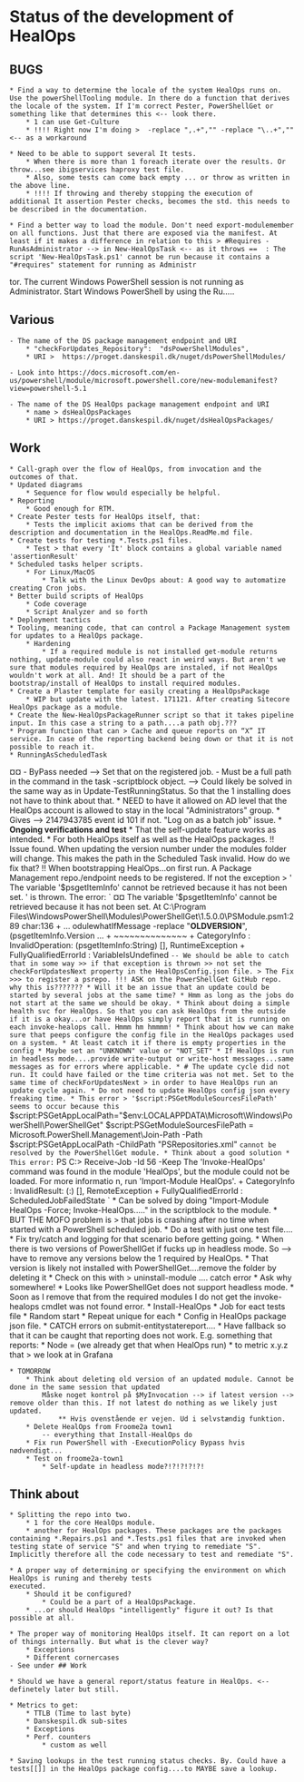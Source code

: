 # Status of the development of HealOps

## BUGS

    * Find a way to determine the locale of the system HealOps runs on. Use the powerShellTooling module. In there do a function that derives the locale of the system. If I'm correct Pester, PowerShellGet or something like that determines this <-- look there.
        * 1 can use Get-Culture
        * !!!! Right now I'm doing >  -replace ",.+","" -replace "\..+","" <-- as a workaround

    * Need to be able to support several It tests.
        * When there is more than 1 foreach iterate over the results. Or throw...see ibigservices haproxy test file.
        * Also, some tests can come back empty ... or throw as written in the above line.
        * !!!! If throwing and thereby stopping the execution of additional It assertion Pester checks, becomes the std. this needs to be described in the documentation.

    * Find a better way to load the module. Don't need export-modulemember on all functions. Just that there are exposed via the manifest. At least if it makes a difference in relation to this > #Requires -RunAsAdministrator --> in New-HealOpsTask <-- as it throws ==  : The script 'New-HealOpsTask.ps1' cannot be run because it contains a "#requires" statement for running as Administr
tor. The current Windows PowerShell session is not running as Administrator. Start Windows PowerShell by  using the Ru.....

## Various

    - The name of the DS package management endpoint and URI
        * "checkForUpdates_Repository":  "dsPowerShellModules",
        * URI >  https://proget.danskespil.dk/nuget/dsPowerShellModules/

    - Look into https://docs.microsoft.com/en-us/powershell/module/microsoft.powershell.core/new-modulemanifest?view=powershell-5.1

    - The name of the DS HealOps package management endpoint and URI
        * name > dsHealOpsPackages
        * URI > https://proget.danskespil.dk/nuget/dsHealOpsPackages/

## Work

    * Call-graph over the flow of HealOps, from invocation and the outcomes of that.
    * Updated diagrams
        * Sequence for flow would especially be helpful.
    * Reporting
        * Good enough for RTM.
    * Create Pester tests for HealOps itself, that:
        * Tests the implicit axioms that can be derived from the description and documentation in the HealOps.ReadMe.md file.
    * Create tests for testing *.Tests.ps1 files.
        * Test > that every 'It' block contains a global variable named 'assertionResult'
    * Scheduled tasks helper scripts.
        * For Linux/MacOS
            * Talk with the Linux DevOps about: A good way to automatize creating Cron jobs.
    * Better build scripts of HealOps
        * Code coverage
        * Script Analyzer and so forth
    * Deployment tactics
    * Tooling, meaning code, that can control a Package Management system for updates to a HealOps package.
        * Hardening
            * If a required module is not installed get-module returns nothing, update-module could also react in weird ways. But aren't we sure that modules required by HealOps are instaled, if not HealOps wouldn't work at all. And! It should be a part of the bootstrap/install of HealOps to install required modules.
    * Create a Plaster template for easily creating a HealOpsPackage
        * WIP but update with the latest. 171121. After creating Sitecore HealOps package as a module.
    * Create the New-HealOpsPackageRunner script so that it takes pipeline input. In this case a string to a path....a path obj.???
    * Program function that can > Cache and queue reports on “X” IT service. In case of the reporting backend being down or that it is not possible to reach it.
    * RunningAsScheduledTask
 ¤¤       - ByPass needed
            --> Set that on the registered job.
        - Must be a full path in the command in the task -scriptblock object.
            --> Could likely be solved in the same way as in Update-TestRunningStatus. So that the 1 installing does not have to think about that.
    * NEED to have it allowed on AD level that the HealOps account is allowed to stay in the local "Administrators" group.
        * Gives --> 2147943785 event id 101 if not. "Log on as a batch job" issue.
    * __Ongoing verifications and test__
        * That the self-update feature works as intended.
            * For both HealOps itself as well as the HealOps packages.
        !! Issue found. When updating the version number under the modules folder will change. This makes the path in the Scheduled Task invalid. How do we fix that?
        !! When bootstrapping HealOps...on first run. A Package Management repo./endpoint needs to be registered. If not the exception > ' The variable '$psgetItemInfo' cannot be retrieved because it has not been set. ' is thrown.
            The error: `
 ¤¤               The variable '$psgetItemInfo' cannot be retrieved because it has not been set.
                At C:\Program Files\WindowsPowerShell\Modules\PowerShellGet\1.5.0.0\PSModule.psm1:289 char:136
                + ... odulewhatIfMessage -replace "__OLDVERSION__",$($psgetItemInfo.Version ...
                +                                                    ~~~~~~~~~~~~~~
                    + CategoryInfo          : InvalidOperation: (psgetItemInfo:String) [], RuntimeException
                    + FullyQualifiedErrorId : VariableIsUndefined
            `
            -- We should be able to catch that in some way >> if that exception is thrown >> not set the checkForUpdatesNext property in the HealOpsConfig.json file.
                > The Fix >>> to register a psrepo. !!! ASK on the PowerShellGet GitHub repo. why this is???????
        * Will it be an issue that an update could be started by several jobs at the same time?
            * Hmm as long as the jobs do not start at the same we should be okay.
    * Think about doing a simple health svc for HealOps. So that you can ask HealOps from the outside if it is a okay...or have HealOps simply report that it is running on each invoke-healops call. Hmmm hm hmmmm!
    * Think about how we can make sure that peeps configure the config file in the HealOps packages used on a system.
        * At least catch it if there is empty properties in the config
            * Maybe set an "UNKNOWN" value or "NOT_SET"
    * If HealOps is run in headless mode....provide write-output or write-host messages...same messages as for errors where applicable.
    * # The update cycle did not run. It could have failed or the time criteria was not met. Set to the same time of checkForUpdatesNext > in order to have HealOps run an update cycle again.
        * Do not need to update HealOps config json every freaking time.
    * This error > '$script:PSGetModuleSourcesFilePath' seems to occur because this `
        $script:PSGetAppLocalPath="$env:LOCALAPPDATA\Microsoft\Windows\PowerShell\PowerShellGet"
        $script:PSGetModuleSourcesFilePath = Microsoft.PowerShell.Management\Join-Path -Path $script:PSGetAppLocalPath -ChildPath "PSRepositories.xml"
    ` cannot be resolved by the PowerShellGet module.
        * Think about a good solution
    * This error: `
    PS C:\> Receive-Job -Id 56 -Keep
The 'Invoke-HealOps' command was found in the module 'HealOps', but the module could not be loaded. For more informatio
n, run 'Import-Module HealOps'.
    + CategoryInfo          : InvalidResult: (:) [], RemoteException
    + FullyQualifiedErrorId : ScheduledJobFailedState
    `
        * Can be solved by doing "Import-Module HealOps -Force; Invoke-HealOps....." in the scriptblock to the module.
    * BUT THE MOFO problem is > that jobs is crashing after no time when started with a PowerShell scheduled job.
        * Do a test with just one test file....
        * Fix try/catch and logging for that scenario before getting going.
    * When there is two versions of PowerShellGet if fucks up in headless mode. So --> have to remove any versions below the 1 required by HealOps.
        * That version is likely not installed with PowerShellGet....remove the folder by deleting it
            * Check on this with > uninstall-module .... catch error
        * Ask why somewhere!
    * Looks like PowerShellGet does not support headless mode.
        * Soon as I remove that from the required modules I do not get the invoke-healops cmdlet was not found error.
    * Install-HealOps
        * Job for eact tests file
        * Random start
        * Repeat unique for each
        * Config in HealOps package json file.
    * CATCH errors on submit-entitystatereport....
        * Have fallback so that it can be caught that reporting does not work. E.g. something that reports:
            * Node = (we already get that when HealOps run)
            * to metric x.y.z that > we look at in Grafana

    * TOMORROW
        * Think about deleting old version of an updated module. Cannot be done in the same session that updated
            Måske noget kontrol på $MyInvocation --> if latest version --> remove older than this. If not latest do nothing as we likely just updated.
                ** Hvis ovenstående er vejen. Ud i selvstændig funktion.
        * Delete HealOps from Froome2a town1
            -- everything that Install-HealOps do
        * Fix run PowerShell with -ExecutionPolicy Bypass hvis nødvendigt...
        * Test on froome2a-town1
            * Self-update in headless mode?!?!?!?!?!

## Think about

    * Splitting the repo into two.
        * 1 for the core HealOps module.
        * another for HealOps packages. These packages are the packages containing *.Repairs.ps1 and *.Tests.ps1 files that are invoked when testing state of service "S" and when trying to remediate "S". Implicitly therefore all the code necessary to test and remediate "S".

    * A proper way of determining or specifying the environment on which HealOps is runing and thereby tests
    executed.
        * Should it be configured?
            * Could be a part of a HealOpsPackage.
        * ...or should HealOps "intelligently" figure it out? Is that possible at all.

    * The proper way of monitoring HealOps itself. It can report on a lot of things internally. But what is the clever way?
        * Exceptions
        * Different cornercases
    - See under ## Work

    * Should we have a general report/status feature in HealOps. <-- definetely later but still.

    * Metrics to get:
        * TTLB (Time to last byte)
        * Danskespil.dk sub-sites
        * Exceptions
        * Perf. counters
            * custom as well

    * Saving lookups in the test running status checks. By. Could have a tests[[]] in the HealOps package config....to MAYBE save a lookup.